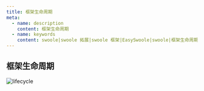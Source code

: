 ```yaml
---
title: 框架生命周期
meta:
  - name: description
    content: 框架生命周期
  - name: keywords
    content: swoole|swoole 拓展|swoole 框架|EasySwoole|swoole|框架生命周期
---
```

## 框架生命周期

![lifecycle](/Cn/Images/Passage/lifecycle.png)
